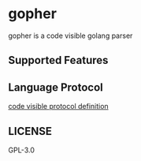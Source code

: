 # gopher

gopher is a code visible golang parser

## Supported Features

## Language Protocol

[code visible protocol definition](https://github.com/code-visible/protocol)

## LICENSE

GPL-3.0
